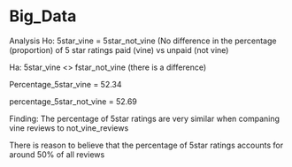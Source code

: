# Big_Data


Analysis
Ho: 5star_vine = 5star_not_vine (No difference in the percentage (proportion) of 5 star ratings paid (vine) vs unpaid (not vine)

Ha: 5star_vine <> fstar_not_vine (there is a difference)

Percentage_5star_vine = 52.34

percentage_5star_not_vine = 52.69

Finding: The percentage of 5star ratings are very similar when companing vine reviews to not_vine_reviews

There is reason to believe that the percentage of 5star ratings accounts for around 50% of all reviews
